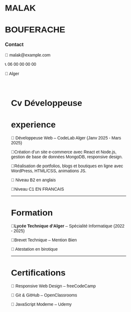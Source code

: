 <!DOCTYPE html>
<html>
<head>
  <style>
    body {
      margin: 0;
      font-family: Arial, sans-serif;
    }

    .cv {
      display: flex;
      height: 100vh; /* pleine hauteur */
    }

    .left-quarter {
      width: 25%; /* 1/4 de la largeur */
      background-color: #72d869; /* bleu clair */
      padding: 20px;
    }

    .right-part {
      width: 75%; /* le reste */
      padding: 20px;
    }
  </style>
</head>
<body>
    <div class="cv">
  <div class="right-quarter">
    <!-- Partie gauche -->
    <H1> MALAK</H1> 	
    <H1> BOUFERACHE</H1>	
    <h3>Contact</H3>
    <p>📧 malak@example.com</p>	
    <p>📞 06 00 00 00 00</p>	
    <p>📍 Alger</p>
  </div>
  <div class="right-part">
    <!-- Partie droite -->
    <h1>Cv Développeuse</h1>
<h1>experience</h1>
    <p>🔹 Développeuse Web</strong> – CodeLab Alger (Janv 2025 - Mars 2025)</p>
    <p>🔹Création d’un site e-commerce avec React et Node.js, gestion de base de données MongoDB, responsive design.</p>
<P>🔹Réalisation de portfolios, blogs et boutiques en ligne avec WordPress, HTML/CSS, animations JS.</p>
    <P>🔹 Niveau B2 en anglais</P>
    <p>🔹Niveau C1 EN FRANCAIS</p>
    <hr color="BLACK">
<H1>Formation</h1>
      <p><strong>🔹Lycée Technique d’Alger</strong> – Spécialité Informatique (2022 - 2025)</p>
      <p>🔹Brevet Technique – Mention Bien</p>
      <P>🔹 Atestation en birotique</P>
<hr color="BLACK">
    <div class="section">
      <h1>Certifications</h1>
      <p>🔹 Responsive Web Design – freeCodeCamp</p>
      <p>🔹 Git & GitHub – OpenClassrooms</p>
      <p>🔹 JavaScript Moderne – Udemy</p>
  </div>
</div>

</body>
</html>

